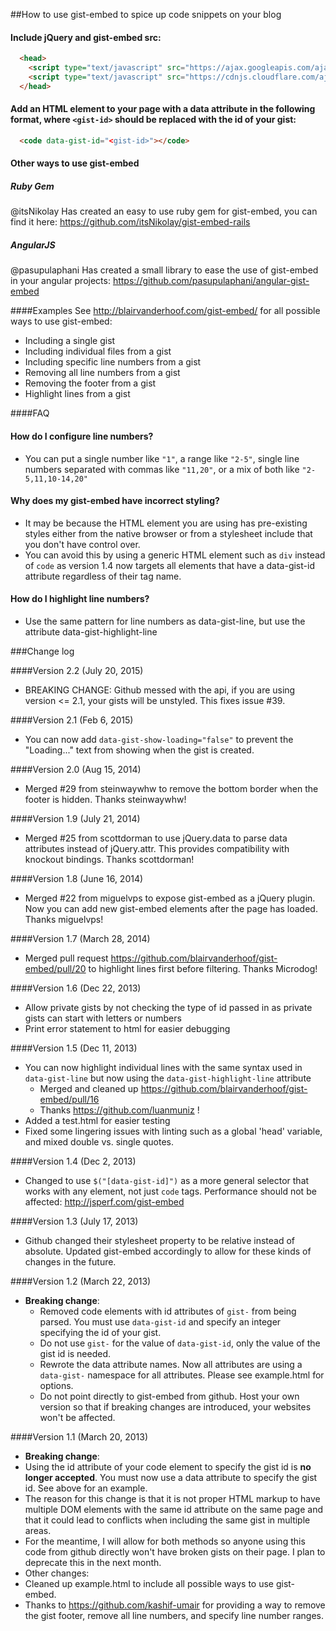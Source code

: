 ##How to use gist-embed to spice up code snippets on your blog

#### Include jQuery and gist-embed src:

```html
  <head>
    <script type="text/javascript" src="https://ajax.googleapis.com/ajax/libs/jquery/1.9.1/jquery.min.js"></script>
    <script type="text/javascript" src="https://cdnjs.cloudflare.com/ajax/libs/gist-embed/2.1/gist-embed.min.js"></script>
  </head>
```

#### Add an HTML element to your page with a data attribute in the following format, where `<gist-id>` should be replaced with the id of your gist:

```html
  <code data-gist-id="<gist-id>"></code>
```

#### Other ways to use gist-embed
##### Ruby Gem
@itsNikolay Has created an easy to use ruby gem for gist-embed, you can find it here: https://github.com/itsNikolay/gist-embed-rails
##### AngularJS
@pasupulaphani Has created a small library to ease the use of gist-embed in your angular projects: https://github.com/pasupulaphani/angular-gist-embed

####Examples
See http://blairvanderhoof.com/gist-embed/ for all possible ways to use gist-embed:
* Including a single gist
* Including individual files from a gist
* Including specific line numbers from a gist
* Removing all line numbers from a gist
* Removing the footer from a gist
* Highlight lines from a gist

####FAQ
#### How do I configure line numbers?
* You can put a single number like `"1"`, a range like `"2-5"`, single line numbers separated with commas like `"11,20"`, or a mix of both like `"2-5,11,10-14,20"`

#### Why does my gist-embed have incorrect styling?
* It may be because the HTML element you are using has pre-existing styles either from the native browser or from a stylesheet include that you don't have control over.
* You can avoid this by using a generic HTML element such as `div` instead of `code` as version 1.4 now targets all elements that have a data-gist-id attribute regardless of their tag name.

#### How do I highlight line numbers?
* Use the same pattern for line numbers as data-gist-line, but use the attribute data-gist-highlight-line

###Change log

####Version 2.2 (July 20, 2015)
* BREAKING CHANGE:  Github messed with the api, if you are using version <= 2.1, your gists will be unstyled.  This fixes issue #39.


####Version 2.1 (Feb 6, 2015)
* You can now add `data-gist-show-loading="false"` to prevent the "Loading..." text from showing when the gist is created.

####Version 2.0 (Aug 15, 2014)
* Merged #29 from steinwaywhw to remove the bottom border when the footer is hidden.  Thanks steinwaywhw!

####Version 1.9 (July 21, 2014)
* Merged #25 from scottdorman to use jQuery.data to parse data attributes instead of jQuery.attr.  This provides compatibility with knockout bindings.  Thanks scottdorman!

####Version 1.8 (June 16, 2014)
* Merged #22 from miguelvps to expose gist-embed as a jQuery plugin. Now you can add new gist-embed elements after the page has loaded. Thanks miguelvps!

####Version 1.7 (March 28, 2014)
* Merged pull request https://github.com/blairvanderhoof/gist-embed/pull/20 to highlight lines first before filtering.  Thanks Microdog!

####Version 1.6 (Dec 22, 2013)
* Allow private gists by not checking the type of id passed in as private gists can start with letters or numbers
* Print error statement to html for easier debugging

####Version 1.5 (Dec 11, 2013)
* You can now highlight individual lines with the same syntax used in `data-gist-line` but now using the `data-gist-highlight-line` attribute
    * Merged and cleaned up https://github.com/blairvanderhoof/gist-embed/pull/16
    * Thanks https://github.com/luanmuniz !
* Added a test.html for easier testing
* Fixed some lingering issues with linting such as a global 'head' variable, and mixed double vs. single quotes.

####Version 1.4 (Dec 2, 2013)
* Changed to use `$("[data-gist-id]")` as a more general selector that works with any element, not just `code` tags. Performance should not be affected: http://jsperf.com/gist-embed

####Version 1.3 (July 17, 2013)
* Github changed their stylesheet property to be relative instead of absolute. Updated gist-embed accordingly to allow for these kinds of changes in the future.

####Version 1.2 (March 22, 2013)
* **Breaking change**:
  * Removed code elements with id attributes of `gist-` from being parsed.  You must use `data-gist-id` and specify an integer specifying the id of your gist.
  * Do not use `gist-` for the value of `data-gist-id`, only the value of the gist id is needed.
  * Rewrote the data attribute names.  Now all attributes are using a `data-gist-` namespace for all attributes. Please see example.html for options.
  * Do not point directly to gist-embed from github.  Host your own version so that if breaking changes are introduced, your websites won't be affected.

####Version 1.1 (March 20, 2013)
* **Breaking change**:
 * Using the id attribute of your code element to specify the gist id is **no longer accepted**.  You must now use a data attribute to specify the gist id.  See above for an example.
  * The reason for this change is that it is not proper HTML markup to have multiple DOM elements with the same id attribute on the same page and that it could lead to conflicts when including the same gist in multiple areas.
  * For the meantime, I will allow for both methods so anyone using this code from github directly won't have broken gists on their page.  I plan to deprecate this in the next month.
* Other changes:
 * Cleaned up example.html to include all possible ways to use gist-embed.
 * Thanks to https://github.com/kashif-umair for providing a way to remove the gist footer, remove all line numbers, and specify line number ranges.
